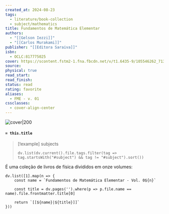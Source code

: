 ```yaml
---
created_at: 2024-08-23
tags:
  - literature/book-collection
  - subject/mathematics
title: Fundamentos de Matemática Elementar
authors:
  - "[[Gelson Iezzi]]"
  - "[[Carlos Murakami]]"
publisher: "[[Editora Saraiva]]"
isbn:
  - OCLC:817775025
cover: https://scontent.fstm2-1.fna.fbcdn.net/v/t1.6435-9/105546262_713850585846519_1432733713419895387_n.jpg?_nc_cat=108&ccb=1-7&_nc_sid=06a7ca&_nc_ohc=tj2kbfhq8z4Q7kNvgERzOzf&_nc_ht=scontent.fstm2-1.fna&oh=00_AYAYLVdfIvC-XzPP8RFfdIrM4D5QzKKQ611bE5hAT5tOig&oe=66F01C13
source: 
physical: true
read_start: 
read_finish: 
status: read
rating: favorite
aliases:
  - FME - v. 01
cssclasses:
  - cover-align-center
---
```


![cover|200](https://scontent.fstm2-1.fna.fbcdn.net/v/t1.6435-9/105546262_713850585846519_1432733713419895387_n.jpg?_nc_cat=108&ccb=1-7&_nc_sid=06a7ca&_nc_ohc=tj2kbfhq8z4Q7kNvgERzOzf&_nc_ht=scontent.fstm2-1.fna&oh=00_AYAYLVdfIvC-XzPP8RFfdIrM4D5QzKKQ611bE5hAT5tOig&oe=66F01C13)

#### `= this.title`

> [!example] subjects
> ```dataviewjs
> dv.list(dv.current().file.tags.filter(tag => tag.startsWith("#subject") && tag != "#subject").sort())
> ```

 É uma coleção de livros de física divididos em onze volumes:

```dataviewjs
dv.list([1].map(n => {
	const name = `Fundamentos de Matemática Elementar - Vol. 0${n}`
	
	const title = dv.pages('').where(p => p.file.name == name).file.frontmatter.title[0]
	
	return `[[${name}|${title}]]`
}))
```


